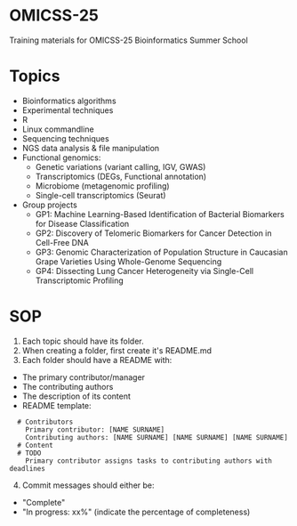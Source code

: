# OMICSS-25
Training materials for OMICSS-25 Bioinformatics Summer School

# Topics
- Bioinformatics algorithms
- Experimental techniques
- R
- Linux commandline
- Sequencing techniques
- NGS data analysis & file manipulation
- Functional genomics:
  - Genetic variations (variant calling, IGV, GWAS)
  - Transcriptomics (DEGs, Functional annotation)
  - Microbiome (metagenomic profiling)
  - Single-cell transcriptomics (Seurat)
- Group projects
  - GP1: Machine Learning-Based Identification of Bacterial Biomarkers for Disease Classification
  - GP2: Discovery of Telomeric Biomarkers for Cancer Detection in Cell-Free DNA
  - GP3: Genomic Characterization of Population Structure in Caucasian Grape Varieties Using Whole-Genome Sequencing
  - GP4: Dissecting Lung Cancer Heterogeneity via Single-Cell Transcriptomic Profiling
 
# SOP
1. Each topic should have its folder.
2. When creating a folder, first create it's README.md
3. Each folder should have a README with:
  - The primary contributor/manager
  - The contributing authors
  - The description of its content
  - README template:
```
  # Contributors
    Primary contributor: [NAME SURNAME]
    Contributing authors: [NAME SURNAME] [NAME SURNAME] [NAME SURNAME]
  # Content  
  # TODO
    Primary contributor assigns tasks to contributing authors with deadlines
```
4. Commit messages should either be:
  - "Complete"
  - "In progress: xx%" (indicate the percentage of completeness)
